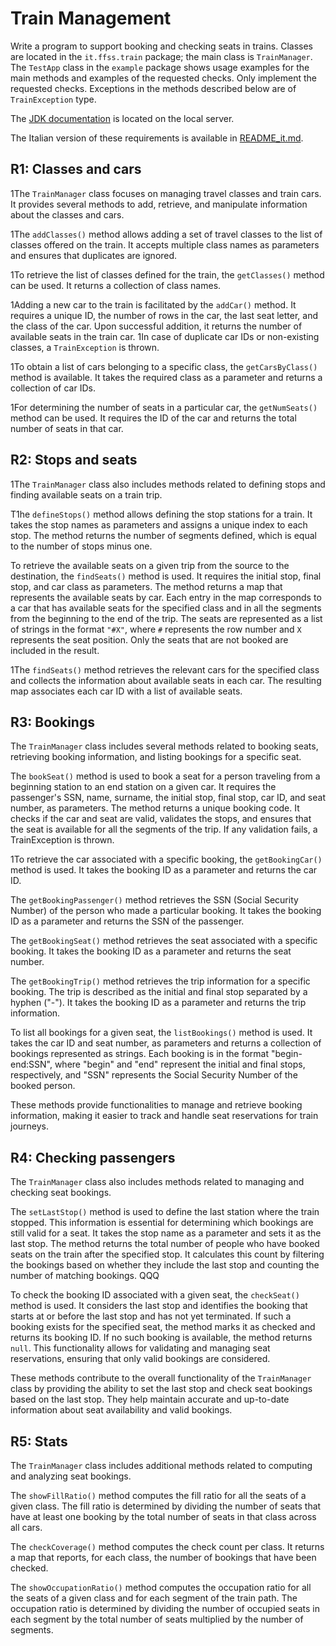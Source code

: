 Train Management
================

Write a program to support booking and checking seats in trains.
Classes are located in the `it.ffss.train` package; the main class is `TrainManager`. The `TestApp` class in the `example` package shows usage examples for the main methods and examples of the requested checks. 
Only implement the requested checks. 
Exceptions in the methods described below are of `TrainException` type.

The [JDK documentation](https://oop.polito.it/api/) is located on the local server.

The Italian version of these requirements is available in [README_it.md](README_it.md).


R1: Classes and cars
--------------------

1The `TrainManager` class focuses on managing travel classes and train cars. It provides several methods to add, retrieve, and manipulate information about the classes and cars.

1The `addClasses()` method allows adding a set of travel classes to the list of classes offered on the train. It accepts multiple class names as parameters and ensures that duplicates are ignored.

1To retrieve the list of classes defined for the train, the `getClasses()` method can be used. It returns a collection of class names.

1Adding a new car to the train is facilitated by the `addCar()` method. It requires a unique ID, the number of rows in the car, the last seat letter, and the class of the car. Upon successful addition, it returns the number of available seats in the train car. 1In case of duplicate car IDs or non-existing classes, a `TrainException` is thrown.

1To obtain a list of cars belonging to a specific class, the `getCarsByClass()` method is available. It takes the required class as a parameter and returns a collection of car IDs.

1For determining the number of seats in a particular car, the `getNumSeats()` method can be used. It requires the ID of the car and returns the total number of seats in that car.


R2: Stops and seats
-------------------

1The `TrainManager` class also includes methods related to defining stops and finding available seats on a train trip.

T1he `defineStops()` method allows defining the stop stations for a train. It takes the stop names as parameters and assigns a unique index to each stop. The method returns the number of segments defined, which is equal to the number of stops minus one.

To retrieve the available seats on a given trip from the source to the destination, the `findSeats()` method is used. It requires the initial stop, final stop, and car class as parameters. The method returns a map that represents the available seats by car. Each entry in the map corresponds to a car that has available seats for the specified class and in all the segments from the beginning to the end of the trip. The seats are represented as a list of strings in the format `"#X"`, where `#` represents the row number and `X` represents the seat position. Only the seats that are not booked are included in the result.

1The `findSeats()` method retrieves the relevant cars for the specified class and collects the information about available seats in each car. The resulting map associates each car ID with a list of available seats.


R3: Bookings
----------------

The `TrainManager` class includes several methods related to booking seats, retrieving booking information, and listing bookings for a specific seat.

The `bookSeat()` method is used to book a seat for a person traveling from a beginning station to an end station on a given car. It requires the passenger's SSN, name, surname, the initial stop, final stop, car ID, and seat number, as parameters. The method returns a unique booking code. It checks if the car and seat are valid, validates the stops, and ensures that the seat is available for all the segments of the trip. If any validation fails, a TrainException is thrown.

1To retrieve the car associated with a specific booking, the `getBookingCar()` method is used. It takes the booking ID as a parameter and returns the car ID.

The `getBookingPassenger()` method retrieves the SSN (Social Security Number) of the person who made a particular booking. It takes the booking ID as a parameter and returns the SSN of the passenger.

The `getBookingSeat()` method retrieves the seat associated with a specific booking. It takes the booking ID as a parameter and returns the seat number.

The `getBookingTrip()` method retrieves the trip information for a specific booking. The trip is described as the initial and final stop separated by a hyphen ("-"). It takes the booking ID as a parameter and returns the trip information.

To list all bookings for a given seat, the `listBookings()` method is used. It takes the car ID and seat number, as parameters and returns a collection of bookings represented as strings. Each booking is in the format "begin-end:SSN", where "begin" and "end" represent the initial and final stops, respectively, and "SSN" represents the Social Security Number of the booked person.

These methods provide functionalities to manage and retrieve booking information, making it easier to track and handle seat reservations for train journeys.


R4: Checking passengers
-----------------------

The `TrainManager` class also includes methods related to managing and checking seat bookings.

The `setLastStop()` method is used to define the last station where the train stopped. This information is essential for determining which bookings are still valid for a seat. It takes the stop name as a parameter and sets it as the last stop. The method returns the total number of people who have booked seats on the train after the specified stop. It calculates this count by filtering the bookings based on whether they include the last stop and counting the number of matching bookings. QQQ

To check the booking ID associated with a given seat, the `checkSeat()` method is used. It considers the last stop and identifies the booking that starts at or before the last stop and has not yet terminated. If such a booking exists for the specified seat, the method marks it as checked and returns its booking ID. If no such booking is available, the method returns `null`. This functionality allows for validating and managing seat reservations, ensuring that only valid bookings are considered.

These methods contribute to the overall functionality of the `TrainManager` class by providing the ability to set the last stop and check seat bookings based on the last stop. They help maintain accurate and up-to-date information about seat availability and valid bookings.


R5: Stats
---------

The `TrainManager` class includes additional methods related to computing and analyzing seat bookings.

The `showFillRatio()` method computes the fill ratio for all the seats of a given class. The fill ratio is determined by dividing the number of seats that have at least one booking by the total number of seats in that class across all cars.

The `checkCoverage()` method computes the check count per class. It returns a map that reports, for each class, the number of bookings that have been checked.

The `showOccupationRatio()` method computes the occupation ratio for all the seats of a given class and for each segment of the train path. The occupation ratio is determined by dividing the number of occupied seats in each segment by the total number of seats multiplied by the number of segments.